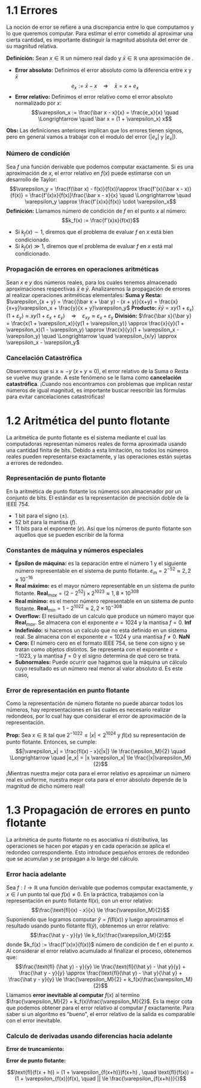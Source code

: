 # 1.1 Errores
La noción de error se refiere a una discrepancia entre lo que computamos y lo que queremos computar. Para estimar el error cometido al aproximar una cierta cantidad, es importante distinguir la magnitud absoluta del error de su magnitud relativa.

**Definición:** Sean $x \in \mathbb{R}$ un número real dado y $\bar x \in \mathbb{R}$ una aproximación de . 
- **Error absoluto:** Definimos el error absoluto como la diferencia entre $x$ y $\bar x$
$$e_x := \bar x - x \quad \Longrightarrow \quad \bar x = x + e_x$$
- **Error relativo:** Definimos el error relativo como el error absoluto normalizado por $x$:
$$\varepsilon_x := \frac{\bar x - x}{x} = \frac{e_x}{x} \quad \Longrightarrow \quad \bar x = (1 + \varepsilon_x) x$$

**Obs:** Las definiciones anteriores implican que los errores tienen signos, pero en general vamos a trabajar con el modulo del error ($|e_x|$ y $|\varepsilon_x|$).
### Número de condición
Sea $f$ una función derivable que podemos computar exactamente. Si  es una aproximación de $x$, el error relativo en $f(x)$ puede estimarse con un desarrollo de Taylor:
$$\varepsilon_y  = \frac{f(\bar x) - f(x)}{f(x)}\approx \frac{f'(x)(\bar x - x)}{f(x)} = \frac{f'(x)x}{f(x)}\frac{\bar x - x}{x} \quad \Longrightarrow \quad \varepsilon_y \approx \frac{f'(x)x}{f(x)} \cdot \varepsilon_x$$
**Definición:** Llamamos número de condición de $f$ en el punto $x$ al número:
$$k_f(x) := \frac{f'(x)x}{f(x)}$$
- Si $k_f(x) \sim 1$, diremos que el problema de evaluar $f$ en $x$ está bien condicionado.
- Si $k_f(x) \gg 1$, diremos que el problema de evaluar $f$ en $x$ está mal condicionado.
### Propagación de errores en operaciones aritméticas
Sean $x$ e $y$ dos números reales, para los cuales tenemos almacenado aproximaciones respectivas $\bar x$ e $\bar y$. Analizaremos la propagación de errores al realizar operaciones aritméticas elementales:
**Suma y Resta:** $\varepsilon_{x + y} = \frac{(\bar x + \bar y) - (x + y)}{x+y} = \frac{x}{x+y}\varepsilon_x + \frac{y}{x + y}\varepsilon_y$
**Producto:**  $\bar x \bar y = xy(1 + \varepsilon_x) (1 + \varepsilon_y) \approx xy (1 + \varepsilon_x + \varepsilon_y) \quad \Longrightarrow \quad \varepsilon_{xy} \approx \varepsilon_x + \varepsilon_y$ 
**División:**  $\frac{\bar x}{\bar y} = \frac{x(1 + \varepsilon_x)}{y(1 + \varepsilon_y)} \approx \frac{x}{y}(1 + \varepsilon_x)(1 - \varepsilon_y) \approx \frac{x}{y}(1 + \varepsilon_x - \varepsilon_y) \quad \Longrightarrow \quad \varepsilon_{x/y} \approx \varepsilon_x - \varepsilon_y$
### Cancelación Catastrófica
Observemos que si $x \approx -y$ ($x + y \approx 0$), el error relativo de la Suma o Resta se vuelve muy grande. A este fenómeno se le llama como **cancelación catastrófica**.
¡Cuando nos encontramos con problemas que implican restar números de igual magnitud, es importante buscar reescribir las fórmulas para evitar cancelaciones catastróficas!
# 1.2 Aritmética del punto flotante
La aritmética de punto flotante es el sistema mediante el cual las computadoras representan números reales de forma aproximada usando una cantidad finita de bits. Debido a esta limitación, no todos los números reales pueden representarse exactamente, y las operaciones están sujetas a errores de redondeo.
### Representación de punto flotante
En la aritmética de punto flotante los números son almacenador por un conjunto de bits. El estándar es la representación de precisión doble de la IEEE $754$.
- $1$ bit para el signo ($\pm$). 
- $52$ bit para la mantisa ($f$).
- $11$ bits para el exponente ($e$).
Así que los números de punto flotante son aquellos que se pueden escribir de la forma
### Constantes de máquina y números especiales
- **Épsilon de máquina:** es la separación entre el número $1$ y el siguiente número representable en el sistema de punto flotante. $\varepsilon_m = 2^{-52} \approx 2,2 \times 10^{-16}$
- **Real máximo:** es el mayor número representable en un sistema de punto flotante. $\mathbf {Real}_{max} = (2 - 2^{52}) \times 2^{1023} \approx 1,8 \times 10^{308}$
- **Real mínimo:** es el menor número representable en un sistema de punto flotante. $\mathbf{Real}_{min} = 1 - 2^{1022} \approx 2,2 \times 10^{-308}$
- **Overflow:** El resultado de un calculo que produce un número mayor que $\mathbf{Real}_{max}$. Se almacena con el exponente $e = 1024$ y la mantisa $f=0$. $\mathbf{Inf}$
- **Indefinido:** si hacemos un calculo que no esta definido en un sistema real. Se almacena con el exponente $e = 1024$ y una mantisa $f \neq 0$. $\mathbf{NaN}$
- **Cero:** El número cero en el formato IEEE 754, se tiene con signo y se tratan como objetos distintos. Se representa con el exponente $e = -1023$, y la mantisa $f = 0$ y el signo determina de qué cero se trata.
- **Subnormales:** Puede ocurrir que hagamos que la máquina un cálculo cuyo resultado es un número real menor al valor absoluto d. Es este caso, 
### Error de representación en punto flotante
Como la representación de número flotante no puede abarcar todos los números, hay representaciones en las cuales es necesario realizar redondeos, por lo cual hay que considerar el error de aproximación de la representación.

**Prop:** Sea $x \in \mathbb R$ tal que $2^{-1022} \le |x| < 2^{1024}$ y $fl(x)$ su representación de punto flotante. Entonces, se cumple:
$$|\varepsilon_x| = \frac{fl(x) - x}{|x|} \le \frac{\epsilon_M}{2} \quad \Longrightarrow \quad |e_x| = |x \varepsilon_x| \le \frac{|x|\varepsilon_M}{2}$$
¡Mientras nuestra mejor cota para el error relativo es aproximar un número real es uniforme, nuestra mejor cota para el error absoluto depende de la magnitud de dicho número real!

# 1.3 Propagación de errores en punto flotante
La aritmética de punto flotante no es asociativa ni distributiva, las operaciones se hacen por etapas y en cada operación se aplica el redondeo correspondiente. Esto introduce pequeños errores de redondeo que se acumulan y se propagan a lo largo del cálculo.
### Error hacia adelante
Sea $f: I \rightarrow \mathbb R$ una función derivable que podemos computar exactamente, y $x \in I$ un punto tal que $f(x) \neq 0$. En la práctica, trabajamos con la representación en punto flotante $\text{fl}(x)$, con un error relativo:
$$\frac{\text{fl}(x) - x}{x} \le \frac{\varepsilon_M}{2}$$
Suponiendo que logramos computar $\hat y = f(\text{fl}(x))$ y luego aproximamos el resultado usando punto flotante $\text{fl}(\hat y)$, obtenemos un error relativo:
$$\frac{\hat y - y}{y} \le k_f(x)\frac{\varepsilon_M}{2}$$
donde $k_f(x) := \frac{f'(x)x}{f(x)}$ número de condición de f en el punto $x$.
Al considerar el error relativo acumulado al finalizar el proceso, obtenemos que:
$$\frac{\text{fl} (\hat y) - y}{y}  \le \frac{\text{fl}(\hat y) - \hat y}{y} + \frac{\hat y - y}{y} \approx \frac{\text{fl}(\hat y) - \hat y}{\hat y} + \frac{\hat y - y}{y} \le \frac{\varepsilon_M}{2} + k_f(x)\frac{\varepsilon_M}{2}$$
Llamamos **error inevitable al computar** $f(x)$ al termino $\frac{\varepsilon_M}{2} + k_f(x)\frac{\varepsilon_M}{2}$. Es la mejor cota que podemos obtener para el error relativo al computar $f$ exactamente. Para saber si un algoritmo es "bueno", el error relativo de la salida es comparable con el error inevitable.
### Calculo de derivadas usando diferencias hacia adelante



**Error de truncamiento:** 

**Error de punto flotante:**

$$\text{fl}(f(x + h)) = (1 + \varepsilon_{f(x+h)})f(x+h) , \quad \text{fl}(f(x)) = (1 + \varepsilon_{f(x)})f(x), \quad || \le \frac{\varepsilon_{f(x+h)}}{}$$